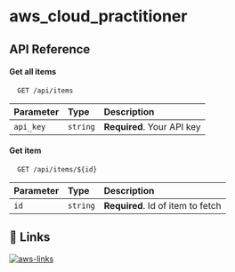 # aws_cloud_practitioner

## API Reference

#### Get all items

```http
  GET /api/items
```

| Parameter | Type     | Description                |
| :-------- | :------- | :------------------------- |
| `api_key` | `string` | **Required**. Your API key |

#### Get item

```http
  GET /api/items/${id}
```

| Parameter | Type     | Description                       |
| :-------- | :------- | :-------------------------------- |
| `id`      | `string` | **Required**. Id of item to fetch |


## 🔗 Links
[![aws-links](https://img.shields.io/badge/C%C3%B3digo%20y%20diapositivas%20AWS-orange?style=for-the-badge)](https://blockstellart.com/aws-cloud-practitioner/)
